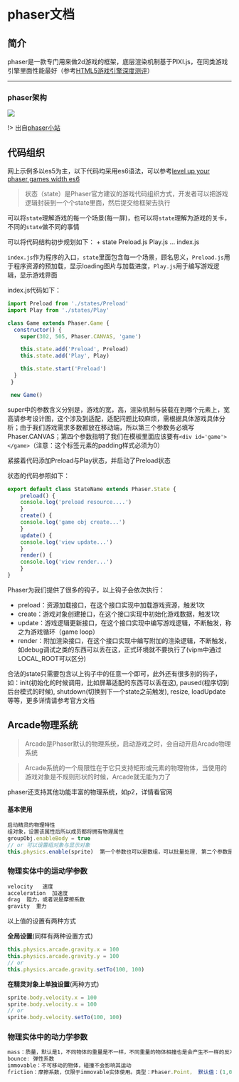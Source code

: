 # phaser文档
## 简介

phaser是一款专门用来做2d游戏的框架，底层渲染机制基于PIXI.js，在同类游戏引擎里面性能最好（参考[HTML5游戏引擎深度测评](https://juejin.im/entry/5710a800ebcb7d00559448a5 "HTML5游戏引擎深度测评")）

---------

### phaser架构
![](https://vipweb.bs2cdn.yy.com/vipinter_ce94c9c4db2f4a49af2fbd6ce2b3ad9e.jpg)

!> 出自[phaser小站](https://www.phaser-china.com/)


## 代码组织
网上示例多以es5为主，以下代码均采用es6语法，可以参考[level up your phaser games width es6](https://www.joshmorony.com/level-up-your-phaser-games-with-es6/ "level up your phaser games width es6")

> 状态（state）是Phaser官方建议的游戏代码组织方式，开发者可以把游戏逻辑封装到一个个state里面，然后提交给框架去执行

可以将`state`理解游戏的每一个场景(每一屏)，也可以将`state`理解为游戏的关卡，不同的`state`做不同的事情

可以将代码结构初步规划如下：
    + state
        Preload.js
        Play.js
        ...
    index.js

`index.js`作为程序的入口，`state`里面包含每一个场景，顾名思义，`Preload.js`用于程序资源的预加载，显示loading图片与加载进度，`Play.js`用于编写游戏逻辑，显示游戏界面

index.js代码如下：
```javascript
import Preload from './states/Preload'
import Play from './states/Play'

class Game extends Phaser.Game {
  constructor() {
    super(302, 505, Phaser.CANVAS, 'game')

    this.state.add('Preload', Preload)
    this.state.add('Play', Play)

    this.state.start('Preload')
  }
 }

 new Game()
```
super中的参数含义分别是，游戏的宽，高，渲染机制与装载在到哪个元素上，宽高请参考设计图，这个涉及到适配，适配问题比较麻烦，需根据具体游戏具体分析；由于我们游戏需求多数都放在移动端，所以第三个参数务必填写Phaser.CANVAS；第四个参数指明了我们在模板里面应该要有`<div id='game'></game>`（注意：这个标签元素的padding样式必须为0）

紧接着代码添加Preload与Play状态，并启动了Preload状态

状态的代码参照如下：
```javascript
export default class StateName extends Phaser.State {
    preload() {
    console.log('preload resource....')
    }
    create() {
    console.log('game obj create...')
    }
    update() {
    console.log('view update...')
    }
    render() {
    console.log('view render...')
    }
}
```
Phaser为我们提供了很多的钩子，以上钩子会依次执行：

- preload：资源加载接口，在这个接口实现中加载游戏资源，触发1次
- create：游戏对象创建接口，在这个接口实现中初始化游戏数据，触发1次
- update：游戏逻辑更新接口，在这个接口实现中编写游戏逻辑，不断触发，称之为游戏循环（game loop）
- render：附加渲染接口，在这个接口实现中编写附加的渲染逻辑，不断触发，如debug调试之类的东西可以丢在这，正式环境就不要执行了(vipm中通过LOCAL_ROOT可以区分)

合法的state只需要包含以上钩子中的任意一个即可，此外还有很多别的钩子，如：init(初始化的时候调用，比如屏幕适配的东西可以丢在这), paused(程序切到后台模式的时候), shutdown(切换到下一个state之前触发), resize, loadUpdate等等，更多详情请参考官方文档


## Arcade物理系统
> Arcade是Phaser默认的物理系统，启动游戏之时，会自动开启Arcade物理系统

> Arcade系统的一个局限性在于它只支持矩形或元素的物理物体，当使用的游戏对象是不规则形状的时候，Arcade就无能为力了

phaser还支持其他功能丰富的物理系统，如p2，详情看官网
#### 基本使用
```javascript
启动精灵的物理特性
组对象，设置该属性后所以成员都将拥有物理属性
groupObj.enableBody = true
// or 可以设置组对象与显示对象
this.physics.enable(sprite)  第一个参数也可以是数组，可以批量处理, 第二个参数是要启动的物理引擎，默认使用aracde
```
### 物理实体中的运动学参数
```javascript
velocity   速度
acceleration  加速度
drag  阻力，或者说是摩擦系数
gravity  重力
```
以上值的设置有两种方式

**全局设置**(同样有两种设置方式)
```javascript
this.physics.arcade.gravity.x = 100
this.physics.arcade.gravity.y = 100
// or
this.physics.arcade.gravity.setTo(100, 100)

```
**在精灵对象上单独设置**(两种方式)
```javascript
sprite.body.velocity.x = 100
sprite.body.velocity.x = 100
// or
sprite.body.velocity.setTo(100, 100)
```

<script async src="//jsfiddle.net/xiaodianxie/n3bzfejz/17/embed/"></script>

### 物理实体中的动力学参数
```javascript
mass：质量，默认是1，不同物体的重量是不一样，不同重量的物体相撞也是会产生不一样的反冲力，比如质量较大的物体反冲运动不会特别大
bounce: 弹性系数
immovable：不可移动的物体，碰撞不会影响其运动
friction：摩擦系数，仅限于immovable实体使用。类型：Phaser.Point， 默认值：(1,0)
```
<script async src="//jsfiddle.net/xiaodianxie/n3bzfejz/18/embed/"></script>
